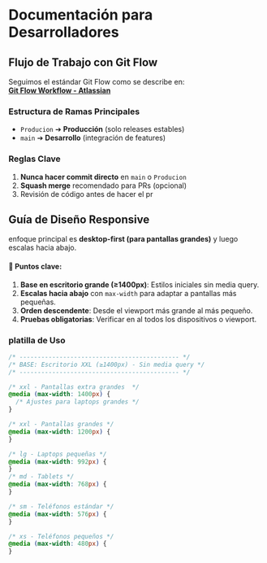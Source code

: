 # Documentación para Desarrolladores

## Flujo de Trabajo con Git Flow

Seguimos el estándar Git Flow como se describe en:  
[**Git Flow Workflow - Atlassian**](https://www.atlassian.com/git/tutorials/comparing-workflows/gitflow-workflow)

### Estructura de Ramas Principales
- `Producion` ➔ **Producción** (solo releases estables)
- `main` ➔ **Desarrollo** (integración de features)

### Reglas Clave
1. **Nunca hacer commit directo** en `main` o `Producion`
2. **Squash merge** recomendado para PRs (opcional)
4. Revisión de código antes de hacer el pr

## Guía de Diseño Responsive

enfoque principal es **desktop-first (para pantallas grandes)** y luego escalas hacia abajo.

#### 📌 **Puntos clave:**  
1. **Base en escritorio grande (≥1400px)**: Estilos iniciales sin media query.  
2. **Escalas hacia abajo** con `max-width` para adaptar a pantallas más pequeñas.  
3. **Orden descendente**: Desde el viewport más grande al más pequeño.  
4. **Pruebas obligatorias**: Verificar en al todos los dispositivos o viewport.

### platilla de Uso

```css
/* -------------------------------------------- */
/* BASE: Escritorio XXL (≥1400px) - Sin media query */
/* -------------------------------------------- */

/* xxl - Pantallas extra grandes  */
@media (max-width: 1400px) { 
  /* Ajustes para laptops grandes */
}

/* xxl - Pantallas grandes */
@media (max-width: 1200px) {
}

/* lg - Laptops pequeñas */
@media (max-width: 992px) {
}
/* md - Tablets */
@media (max-width: 768px) {
}

/* sm - Teléfonos estándar */
@media (max-width: 576px) {
}

/* xs - Teléfonos pequeños */
@media (max-width: 480px) {
}
```